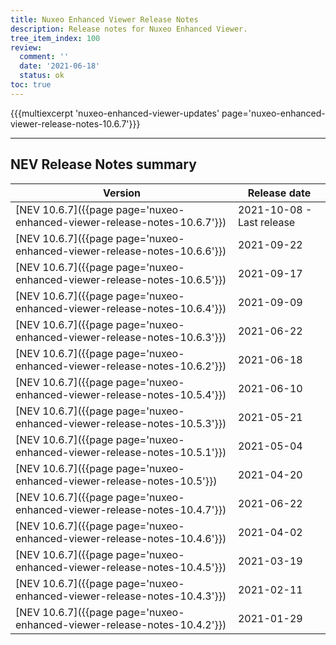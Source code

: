 ```yaml
---
title: Nuxeo Enhanced Viewer Release Notes
description: Release notes for Nuxeo Enhanced Viewer.
tree_item_index: 100
review:
  comment: ''
  date: '2021-06-18'
  status: ok
toc: true
---
```



{{{multiexcerpt 'nuxeo-enhanced-viewer-updates' page='nuxeo-enhanced-viewer-release-notes-10.6.7'}}}

---

## NEV Release Notes summary

| Version                                                                       | Release date                                                               |
| ----------------------------------------------------------------------------- | -------------------------------------------------------------------------- |
| [NEV 10.6.7]({{page page='nuxeo-enhanced-viewer-release-notes-10.6.7'}})      | 2021-10-08 - Last release                                                  |
| [NEV 10.6.7]({{page page='nuxeo-enhanced-viewer-release-notes-10.6.6'}})      | 2021-09-22                                                                 |
| [NEV 10.6.7]({{page page='nuxeo-enhanced-viewer-release-notes-10.6.5'}})      | 2021-09-17                                                                 |
| [NEV 10.6.7]({{page page='nuxeo-enhanced-viewer-release-notes-10.6.4'}})      | 2021-09-09                                                                 |
| [NEV 10.6.7]({{page page='nuxeo-enhanced-viewer-release-notes-10.6.3'}})      | 2021-06-22                                                                 |
| [NEV 10.6.7]({{page page='nuxeo-enhanced-viewer-release-notes-10.6.2'}})      | 2021-06-18                                                                 |
| [NEV 10.6.7]({{page page='nuxeo-enhanced-viewer-release-notes-10.5.4'}})      | 2021-06-10                                                                 |
| [NEV 10.6.7]({{page page='nuxeo-enhanced-viewer-release-notes-10.5.3'}})      | 2021-05-21                                                                 |
| [NEV 10.6.7]({{page page='nuxeo-enhanced-viewer-release-notes-10.5.1'}})      | 2021-05-04                                                                 |
| [NEV 10.6.7]({{page page='nuxeo-enhanced-viewer-release-notes-10.5'}})        | 2021-04-20                                                                 |
| [NEV 10.6.7]({{page page='nuxeo-enhanced-viewer-release-notes-10.4.7'}})      | 2021-06-22                                                                 |
| [NEV 10.6.7]({{page page='nuxeo-enhanced-viewer-release-notes-10.4.6'}})      | 2021-04-02                                                                 |
| [NEV 10.6.7]({{page page='nuxeo-enhanced-viewer-release-notes-10.4.5'}})      | 2021-03-19                                                                 |
| [NEV 10.6.7]({{page page='nuxeo-enhanced-viewer-release-notes-10.4.3'}})      | 2021-02-11                                                                 |
| [NEV 10.6.7]({{page page='nuxeo-enhanced-viewer-release-notes-10.4.2'}})      | 2021-01-29                                                                 |
